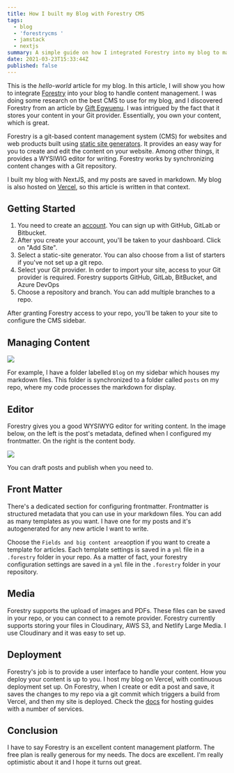 ```yaml
---
title: How I built my Blog with Forestry CMS
tags:
  - blog
  - 'forestrycms '
  - jamstack
  - nextjs
summary: A simple guide on how I integrated Forestry into my blog to manage my articles.
date: 2021-03-23T15:33:44Z
published: false
---
```


This is the _hello-world_ article for my blog. In this article, I will show you how to integrate [Forestry](https://forestry.io/) into your blog to handle content management. I was doing some research on the best CMS to use for my blog, and I discovered Forestry from an article by [Gift Egwuenu](https://giftegwuenu.netlify.app/how-i-moved-my-blog-to-forestry-cms/). I was intrigued by the fact that it stores your content in your Git provider. Essentially, you own your content, which is great.

Forestry is a git-based content management system (CMS) for websites and web products built using [static site generators](https://forestry.io/docs/faqs/glossary/static-site-generators/ "Static Site Generators"). It provides an easy way for you to create and edit the content on your website. Among other things, it provides a WYSIWIG editor for writing. Forestry works by synchronizing content changes with a Git repository.

I built my blog with NextJS, and my posts are saved in markdown. My blog is also hosted on [Vercel](https://vercel.com/), so this article is written in that context.

## Getting Started

1. You need to create an [account](https://app.forestry.io/login). You can sign up with GitHub, GitLab or Bitbucket.
2. After you create your account, you'll be taken to your dashboard. Click on "Add Site".
3. Select a static-site generator. You can also choose from a list of starters if you've not set up a git repo.
4. Select your Git provider. In order to import your site, access to your Git provider is required. Forestry supports GitHub, GitLab, BitBucket, and Azure DevOps
5. Choose a repository and branch. You can add multiple branches to a repo.

After granting Forestry access to your repo, you'll be taken to your site to configure the CMS sidebar.

## Managing Content

![](https://res.cloudinary.com/chuck-huey/image/upload/v1617276985/personal/blog/images/Screenshot_2021-04-01_at_12.35.53_yhhlef.png)

For example, I have a folder labelled `Blog` on my sidebar which houses my markdown files. This folder is synchronized to a folder called `posts` on my repo, where my code processes the markdown for display.

## Editor

Forestry gives you a good WYSIWYG editor for writing content. In the image below, on the left is the post's metadata, defined when I configured my frontmatter. On the right is the content body.

![](https://res.cloudinary.com/chuck-huey/image/upload/v1617276663/personal/blog/images/Screenshot_2021-04-01_at_12.22.16_wfu12z_c_scale_w_1248_kpq0tg.png)

You can draft posts and publish when you need to.

## Front Matter

There's a dedicated section for configuring frontmatter. Frontmatter is structured metadata that you can use in your markdown files. You can add as many templates as you want. I have one for my posts and it's autogenerated for any new article I want to write.

Choose the `Fields and big content area`option if you want to create a template for articles. Each template settings is saved in a `yml` file in a  `.forestry`  folder in your repo. As a matter of fact, your forestry configuration settings are saved in a `yml` file in the `.forestry` folder in your repository.

## Media

Forestry supports the upload of images and PDFs. These files can be saved in your repo, or you can connect to a remote provider. Forestry currently supports storing your files in Cloudinary, AWS S3, and Netlify Large Media. I use Cloudinary and it was easy to set up.

## Deployment

Forestry's job is to provide a user interface to handle your content. How you deploy your content is up to you. I host my blog on Vercel, with continuous deployment set up. On Forestry, when I create or edit a post and save, it saves the changes to my repo via a git commit which triggers a build from Vercel, and then my site is deployed. Check the [docs](https://forestry.io/docs/hosting/) for hosting guides with a number of services.

## Conclusion

I have to say Forestry is an excellent content management platform. The free plan is really generous for my needs. The docs are excellent. I'm really optimistic about it and I hope it turns out great.

